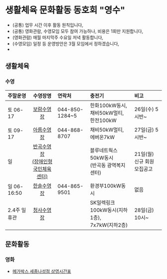 # 생활체육 문화활동 동호회 "영수"  
- (공통) 업무 시간 이후 활동 원칙입니다,  
- (공통) 영화관람, 수영모임 모두 참여 가능하나, 비용은 1회만 지원합니다,  
- (영화관람) 매월 마지막주 수요일 저녁 활동합니다,  
- (수영모임) 일정 등 운영방안은 3월 모임에서 정하겠습니다,  
-   
## 생활체육
### 수영

| 주말운영 | 수영장명 | 연락처 | 충전기 | 비고 |  
|:--------|:--------:|:------|:------|:------|
| 토 06-17 | [보람수영장](https://www.sjfmc.or.kr/boram.do) | 044-850-1284~5 | 한화100kW동시, 채비50kW멀티,<br>한전100kW | 26일(수) 5시반~ |
| 토 09-17 | [아름수영장](https://www.sj-sporex.co.kr/m01/1/) | 044-868-8707 | 채비50kW멀티, 에버온7kW | 27일(금) 5시반~ |
| 일  | [반곡수영장<br>(장애인형 국민체육센터)](https://www.sjfmc.or.kr/pc.do) |  | 블루네트웍스50kW동시<br>(반곡동 광역복지센터) | 21일(월) 신규 회원 모집공고 |
| 일 06-16:50 | [한솔수영장](https://www.sj-sporex.co.kr/m0110004/1/) | 044-865-9501 | 환경부100kW동시 | 없음 |
| 2.4주 일휴관 | [청사수영장](https://www.sjcs-sporex.co.kr/) |  | SK일렉링크100kW동시(지하1층),<br>7x7kW(지하2층) | 28일(금) 10시~ |

## 문화활동
### 영화
- [메가박스 세종나성점 상영시간표](https://www.megabox.co.kr/booking/timetable)  

